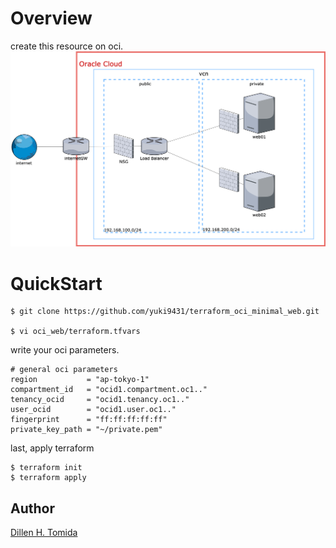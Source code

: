 # Overview
create this resource on oci.
<img src=https://github.com/yuki9431/Demo/blob/master/terraform_oci_minimal_web/oci_terraform.png>

# QuickStart
```shell
$ git clone https://github.com/yuki9431/terraform_oci_minimal_web.git

$ vi oci_web/terraform.tfvars
```

write your oci parameters.
```
# general oci parameters
region           = "ap-tokyo-1"
compartment_id   = "ocid1.compartment.oc1.."
tenancy_ocid     = "ocid1.tenancy.oc1.."
user_ocid        = "ocid1.user.oc1.."
fingerprint      = "ff:ff:ff:ff:ff"
private_key_path = "~/private.pem"
```

last, apply terraform
```
$ terraform init
$ terraform apply
```

## Author
[Dillen H. Tomida](https://twitter.com/t0mihir0)
